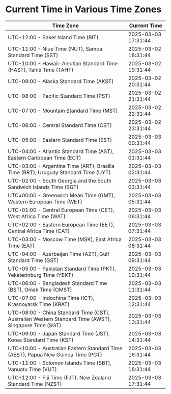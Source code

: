 # Current Time in Various Time Zones

| Time Zone | Current Time |
|-----------|--------------|
| UTC-12:00 - Baker Island Time (BIT) | 2025-03-03 17:31:44 |
| UTC-11:00 - Niue Time (NUT), Samoa Standard Time (SST) | 2025-03-02 18:31:44 |
| UTC-10:00 - Hawaii-Aleutian Standard Time (HAST), Tahiti Time (TAHT) | 2025-03-02 19:31:44 |
| UTC-09:00 - Alaska Standard Time (AKST) | 2025-03-02 20:31:44 |
| UTC-08:00 - Pacific Standard Time (PST) | 2025-03-02 21:31:44 |
| UTC-07:00 - Mountain Standard Time (MST) | 2025-03-02 22:31:44 |
| UTC-06:00 - Central Standard Time (CST) | 2025-03-02 23:31:44 |
| UTC-05:00 - Eastern Standard Time (EST) | 2025-03-03 00:31:44 |
| UTC-04:00 - Atlantic Standard Time (AST), Eastern Caribbean Time (ECT) | 2025-03-03 01:31:44 |
| UTC-03:00 - Argentina Time (ART), Brasília Time (BRT), Uruguay Standard Time (UYT) | 2025-03-03 02:31:44 |
| UTC-02:00 - South Georgia and the South Sandwich Islands Time (SGT) | 2025-03-03 03:31:44 |
| UTC±00:00 - Greenwich Mean Time (GMT), Western European Time (WET) | 2025-03-03 05:31:44 |
| UTC+01:00 - Central European Time (CET), West Africa Time (WAT) | 2025-03-03 06:31:44 |
| UTC+02:00 - Eastern European Time (EET), Central Africa Time (CAT) | 2025-03-03 07:31:44 |
| UTC+03:00 - Moscow Time (MSK), East Africa Time (EAT) | 2025-03-03 08:31:44 |
| UTC+04:00 - Azerbaijan Time (AZT), Gulf Standard Time (GST) | 2025-03-03 09:31:44 |
| UTC+05:00 - Pakistan Standard Time (PKT), Yekaterinburg Time (YEKT) | 2025-03-03 10:31:44 |
| UTC+06:00 - Bangladesh Standard Time (BST), Omsk Time (OMST) | 2025-03-03 11:31:44 |
| UTC+07:00 - Indochina Time (ICT), Krasnoyarsk Time (KRAT) | 2025-03-03 12:31:44 |
| UTC+08:00 - China Standard Time (CST), Australian Western Standard Time (AWST), Singapore Time (SGT) | 2025-03-03 13:31:44 |
| UTC+09:00 - Japan Standard Time (JST), Korea Standard Time (KST) | 2025-03-03 14:31:44 |
| UTC+10:00 - Australian Eastern Standard Time (AEST), Papua New Guinea Time (PGT) | 2025-03-03 16:31:44 |
| UTC+11:00 - Solomon Islands Time (SBT), Vanuatu Time (VUT) | 2025-03-03 16:31:44 |
| UTC+12:00 - Fiji Time (FJT), New Zealand Standard Time (NZST) | 2025-03-03 17:31:44 |
